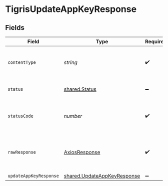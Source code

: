 # TigrisUpdateAppKeyResponse


## Fields

| Field                                                                             | Type                                                                              | Required                                                                          | Description                                                                       |
| --------------------------------------------------------------------------------- | --------------------------------------------------------------------------------- | --------------------------------------------------------------------------------- | --------------------------------------------------------------------------------- |
| `contentType`                                                                     | *string*                                                                          | :heavy_check_mark:                                                                | HTTP response content type for this operation                                     |
| `status`                                                                          | [shared.Status](../../../sdk/models/shared/status.md)                             | :heavy_minus_sign:                                                                | Default error response                                                            |
| `statusCode`                                                                      | *number*                                                                          | :heavy_check_mark:                                                                | HTTP response status code for this operation                                      |
| `rawResponse`                                                                     | [AxiosResponse](https://axios-http.com/docs/res_schema)                           | :heavy_check_mark:                                                                | Raw HTTP response; suitable for custom response parsing                           |
| `updateAppKeyResponse`                                                            | [shared.UpdateAppKeyResponse](../../../sdk/models/shared/updateappkeyresponse.md) | :heavy_minus_sign:                                                                | OK                                                                                |